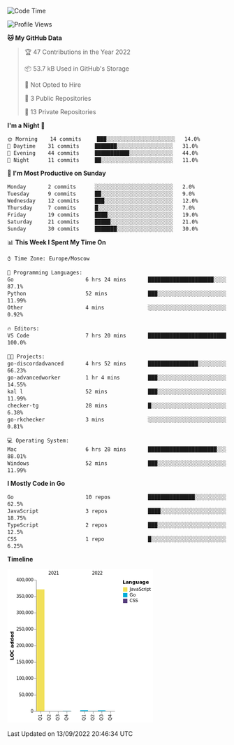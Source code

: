 <!--START_SECTION:waka-->
![Code Time](http://img.shields.io/badge/Code%20Time-411%20hrs%206%20mins-blue)

![Profile Views](http://img.shields.io/badge/Profile%20Views-0-blue)

**🐱 My GitHub Data** 

> 🏆 47 Contributions in the Year 2022
 > 
> 📦 53.7 kB Used in GitHub's Storage 
 > 
> 🚫 Not Opted to Hire
 > 
> 📜 3 Public Repositories 
 > 
> 🔑 13 Private Repositories  
 > 
**I'm a Night 🦉** 

```text
🌞 Morning    14 commits     ███░░░░░░░░░░░░░░░░░░░░░░   14.0% 
🌆 Daytime    31 commits     ███████░░░░░░░░░░░░░░░░░░   31.0% 
🌃 Evening    44 commits     ███████████░░░░░░░░░░░░░░   44.0% 
🌙 Night      11 commits     ██░░░░░░░░░░░░░░░░░░░░░░░   11.0%

```
📅 **I'm Most Productive on Sunday** 

```text
Monday       2 commits      ░░░░░░░░░░░░░░░░░░░░░░░░░   2.0% 
Tuesday      9 commits      ██░░░░░░░░░░░░░░░░░░░░░░░   9.0% 
Wednesday    12 commits     ███░░░░░░░░░░░░░░░░░░░░░░   12.0% 
Thursday     7 commits      █░░░░░░░░░░░░░░░░░░░░░░░░   7.0% 
Friday       19 commits     ████░░░░░░░░░░░░░░░░░░░░░   19.0% 
Saturday     21 commits     █████░░░░░░░░░░░░░░░░░░░░   21.0% 
Sunday       30 commits     ███████░░░░░░░░░░░░░░░░░░   30.0%

```


📊 **This Week I Spent My Time On** 

```text
⌚︎ Time Zone: Europe/Moscow

💬 Programming Languages: 
Go                       6 hrs 24 mins       █████████████████████░░░░   87.1% 
Python                   52 mins             ███░░░░░░░░░░░░░░░░░░░░░░   11.99% 
Other                    4 mins              ░░░░░░░░░░░░░░░░░░░░░░░░░   0.92%

🔥 Editors: 
VS Code                  7 hrs 20 mins       █████████████████████████   100.0%

🐱‍💻 Projects: 
go-discordadvanced       4 hrs 52 mins       ████████████████░░░░░░░░░   66.23% 
go-advancedworker        1 hr 4 mins         ███░░░░░░░░░░░░░░░░░░░░░░   14.55% 
kal l                    52 mins             ███░░░░░░░░░░░░░░░░░░░░░░   11.99% 
checker-tg               28 mins             █░░░░░░░░░░░░░░░░░░░░░░░░   6.38% 
go-rkchecker             3 mins              ░░░░░░░░░░░░░░░░░░░░░░░░░   0.81%

💻 Operating System: 
Mac                      6 hrs 28 mins       ██████████████████████░░░   88.01% 
Windows                  52 mins             ███░░░░░░░░░░░░░░░░░░░░░░   11.99%

```

**I Mostly Code in Go** 

```text
Go                       10 repos            ███████████████░░░░░░░░░░   62.5% 
JavaScript               3 repos             ████░░░░░░░░░░░░░░░░░░░░░   18.75% 
TypeScript               2 repos             ███░░░░░░░░░░░░░░░░░░░░░░   12.5% 
CSS                      1 repo              █░░░░░░░░░░░░░░░░░░░░░░░░   6.25%

```


**Timeline**

![Chart not found](https://raw.githubusercontent.com/jeezft/jeezft/main/charts/bar_graph.png) 


 Last Updated on 13/09/2022 20:46:34 UTC
<!--END_SECTION:waka-->
